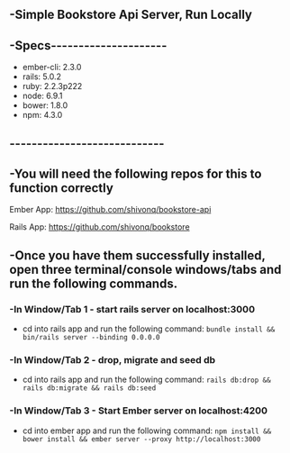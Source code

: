 ## -Simple Bookstore Api Server, Run Locally
## -Specs---------------------
- ember-cli: 2.3.0
- rails: 5.0.2
- ruby: 2.2.3p222
- node: 6.9.1
- bower: 1.8.0
- npm: 4.3.0                   

## ----------------------------

## -You will need the following repos for this to function correctly
Ember App:
https://github.com/shivonq/bookstore-api

Rails App:
https://github.com/shivonq/bookstore

## -Once you have them successfully installed, open three terminal/console windows/tabs and run the following commands.
### -In Window/Tab 1 - start rails server on localhost:3000
- cd into rails app and run the following command:
`bundle install && bin/rails server --binding 0.0.0.0`

### -In Window/Tab 2 - drop, migrate and seed db
- cd into rails app and run the following command:
`rails db:drop && rails db:migrate && rails db:seed`

### -In Window/Tab 3 - Start Ember server on localhost:4200
- cd into ember app and run the following command:
`npm install && bower install && ember server --proxy http://localhost:3000`
